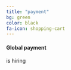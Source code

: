 ```yaml
---
title: "payment"
bg: green
color: black
fa-icon: shopping-cart
---
```


#### Global payment
is hiring